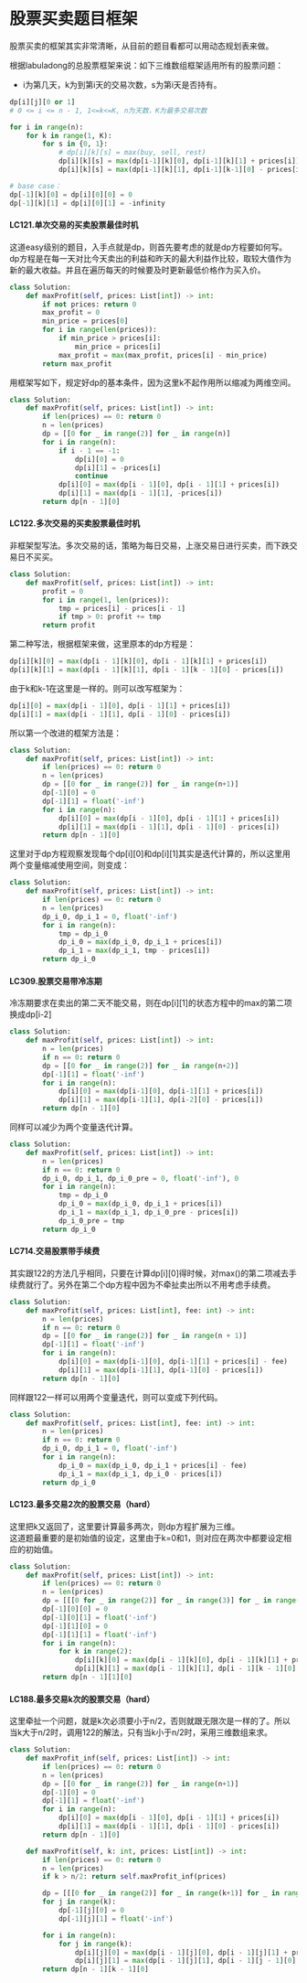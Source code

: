 # 股票买卖题目框架
股票买卖的框架其实非常清晰，从目前的题目看都可以用动态规划表来做。  

根据labuladong的总股票框架来说：如下三维数组框架适用所有的股票问题：
- i为第几天，k为到第i天的交易次数，s为第i天是否持有。
```python
dp[i][j][0 or 1]
# 0 <= i <= n - 1, 1<=k<=K, n为天数，K为最多交易次数

for i in range(n):
    for k in range(1, K):
        for s in {0, 1}:
            # dp[i][k][s] = max(buy, sell, rest)
            dp[i][k][s] = max(dp[i-1][k][0], dp[i-1][k][1] + prices[i]) # (rest或者sell)
            dp[i][k][s] = max(dp[i-1][k][1], dp[i-1][k-1][0] - prices[i]) # (rest或者buy)

# base case：
dp[-1][k][0] = dp[i][0][0] = 0
dp[-1][k][1] = dp[i][0][1] = -infinity
```

#### LC121.单次交易的买卖股票最佳时机
这道easy级别的题目，入手点就是dp，则首先要考虑的就是dp方程要如何写。  
dp方程是在每一天对比今天卖出的利益和昨天的最大利益作比较，取较大值作为新的最大收益。并且在遍历每天的时候要及时更新最低价格作为买入价。
```python
class Solution:
    def maxProfit(self, prices: List[int]) -> int:
        if not prices: return 0
        max_profit = 0
        min_price = prices[0]
        for i in range(len(prices)):
            if min_price > prices[i]:
                min_price = prices[i]
            max_profit = max(max_profit, prices[i] - min_price)
        return max_profit
```
用框架写如下，规定好dp的基本条件，因为这里k不起作用所以缩减为两维空间。
```python
class Solution:
    def maxProfit(self, prices: List[int]) -> int:
        if len(prices) == 0: return 0
        n = len(prices)
        dp = [[0 for _ in range(2)] for _ in range(n)]
        for i in range(n):
            if i - 1 == -1:
                dp[i][0] = 0
                dp[i][1] = -prices[i]
                continue
            dp[i][0] = max(dp[i - 1][0], dp[i - 1][1] + prices[i])
            dp[i][1] = max(dp[i - 1][1], -prices[i])
        return dp[n - 1][0]
```

#### LC122.多次交易的买卖股票最佳时机
非框架型写法。多次交易的话，策略为每日交易，上涨交易日进行买卖，而下跌交易日不买买。
```python
class Solution:
    def maxProfit(self, prices: List[int]) -> int:
        profit = 0
        for i in range(1, len(prices)):
            tmp = prices[i] - prices[i - 1]
            if tmp > 0: profit += tmp
        return profit
```
第二种写法，根据框架来做，这里原本的dp方程是：
```python
dp[i][k][0] = max(dp[i - 1][k][0], dp[i - 1][k][1] + prices[i])
dp[i][k][1] = max(dp[i - 1][k][1], dp[i - 1][k - 1][0] - prices[i])
```
由于k和k-1在这里是一样的。则可以改写框架为：
```python
dp[i][0] = max(dp[i - 1][0], dp[i - 1][1] + prices[i])
dp[i][1] = max(dp[i - 1][1], dp[i - 1][0] - prices[i])
```
所以第一个改进的框架方法是：
```python
class Solution:
    def maxProfit(self, prices: List[int]) -> int:
        if len(prices) == 0: return 0
        n = len(prices)
        dp = [[0 for _ in range(2)] for _ in range(n+1)]
        dp[-1][0] = 0
        dp[-1][1] = float('-inf')
        for i in range(n):
            dp[i][0] = max(dp[i - 1][0], dp[i - 1][1] + prices[i])
            dp[i][1] = max(dp[i - 1][1], dp[i - 1][0] - prices[i])
        return dp[n - 1][0]
```
这里对于dp方程观察发现每个dp[i][0]和dp[i][1]其实是迭代计算的，所以这里用两个变量缩减使用空间，则变成：
```python
class Solution:
    def maxProfit(self, prices: List[int]) -> int:
        if len(prices) == 0: return 0
        n = len(prices)
        dp_i_0, dp_i_1 = 0, float('-inf')
        for i in range(n):
            tmp = dp_i_0
            dp_i_0 = max(dp_i_0, dp_i_1 + prices[i])
            dp_i_1 = max(dp_i_1, tmp - prices[i])
        return dp_i_0
```

#### LC309.股票交易带冷冻期
冷冻期要求在卖出的第二天不能交易，则在dp[i][1]的状态方程中的max的第二项换成dp[i-2]
```python
class Solution:
    def maxProfit(self, prices: List[int]) -> int:
        n = len(prices)
        if n == 0: return 0
        dp = [[0 for _ in range(2)] for _ in range(n+2)]
        dp[-1][1] = float('-inf')
        for i in range(n):
            dp[i][0] = max(dp[i-1][0], dp[i-1][1] + prices[i])
            dp[i][1] = max(dp[i-1][1], dp[i-2][0] - prices[i]) 
        return dp[n - 1][0]
```
同样可以减少为两个变量迭代计算。
```python
class Solution:
    def maxProfit(self, prices: List[int]) -> int:
        n = len(prices)
        if n == 0: return 0
        dp_i_0, dp_i_1, dp_i_0_pre = 0, float('-inf'), 0
        for i in range(n):
            tmp = dp_i_0
            dp_i_0 = max(dp_i_0, dp_i_1 + prices[i])
            dp_i_1 = max(dp_i_1, dp_i_0_pre - prices[i])
            dp_i_0_pre = tmp
        return dp_i_0
```
#### LC714.交易股票带手续费
其实跟122的方法几乎相同，只要在计算dp[i][0]得时候，对max()的第二项减去手续费就行了。另外在第二个dp方程中因为不牵扯卖出所以不用考虑手续费。
```python
class Solution:
    def maxProfit(self, prices: List[int], fee: int) -> int:
        n = len(prices)
        if n == 0: return 0
        dp = [[0 for _ in range(2)] for _ in range(n + 1)]
        dp[-1][1] = float('-inf')
        for i in range(n):
            dp[i][0] = max(dp[i-1][0], dp[i-1][1] + prices[i] - fee)
            dp[i][1] = max(dp[i-1][1], dp[i-1][0] - prices[i])
        return dp[n - 1][0]
```
同样跟122一样可以用两个变量迭代，则可以变成下列代码。
```python
class Solution:
    def maxProfit(self, prices: List[int], fee: int) -> int:
        n = len(prices)
        if n == 0: return 0
        dp_i_0, dp_i_1 = 0, float('-inf')
        for i in range(n):
            dp_i_0 = max(dp_i_0, dp_i_1 + prices[i] - fee)
            dp_i_1 = max(dp_i_1, dp_i_0 - prices[i])
        return dp_i_0
```

#### LC123.最多交易2次的股票交易（hard）
这里把k又返回了，这里要计算最多两次，则dp方程扩展为三维。  
这道题最重要的是初始值的设定，这里由于k=0和1，则对应在两次中都要设定相应的初始值。
```python
class Solution:
    def maxProfit(self, prices: List[int]) -> int:
        if len(prices) == 0: return 0
        n = len(prices)
        dp = [[[0 for _ in range(2)] for _ in range(3)] for _ in range(n+1)]
        dp[-1][0][0] = 0
        dp[-1][0][1] = float('-inf')
        dp[-1][1][0] = 0
        dp[-1][1][1] = float('-inf')
        for i in range(n):
            for k in range(2):
                dp[i][k][0] = max(dp[i - 1][k][0], dp[i - 1][k][1] + prices[i])
                dp[i][k][1] = max(dp[i - 1][k][1], dp[i - 1][k - 1][0] - prices[i])
        return dp[n - 1][1][0]
```

#### LC188.最多交易k次的股票交易（hard）
这里牵扯一个问题，就是k次必须要小于n/2，否则就跟无限次是一样的了。所以当k大于n/2时，调用122的解法，只有当k小于n/2时，采用三维数组来求。
```python
class Solution:
    def maxProfit_inf(self, prices: List[int]) -> int:
        if len(prices) == 0: return 0
        n = len(prices)
        dp = [[0 for _ in range(2)] for _ in range(n+1)]
        dp[-1][0] = 0
        dp[-1][1] = float('-inf')
        for i in range(n):
            dp[i][0] = max(dp[i - 1][0], dp[i - 1][1] + prices[i])
            dp[i][1] = max(dp[i - 1][1], dp[i - 1][0] - prices[i])
        return dp[n - 1][0]

    def maxProfit(self, k: int, prices: List[int]) -> int:
        if len(prices) == 0: return 0
        n = len(prices)
        if k > n/2: return self.maxProfit_inf(prices)

        dp = [[[0 for _ in range(2)] for _ in range(k+1)] for _ in range(n+1)]
        for j in range(k):
            dp[-1][j][0] = 0
            dp[-1][j][1] = float('-inf')

        for i in range(n):
            for j in range(k):
                dp[i][j][0] = max(dp[i - 1][j][0], dp[i - 1][j][1] + prices[i])
                dp[i][j][1] = max(dp[i - 1][j][1], dp[i - 1][j - 1][0] - prices[i])
        return dp[n - 1][k - 1][0]
```

